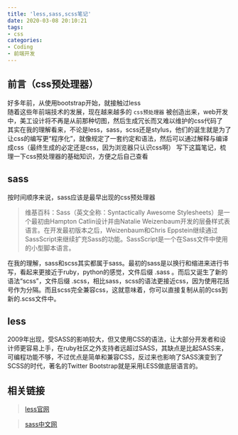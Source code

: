 ```yaml
---
title: 'less,sass,scss笔记'
date: 2020-03-08 20:10:21
tags:
- css
categories:
- Coding
- 前端开发
---
```


## 前言（css预处理器）
好多年前，从使用bootstrap开始，就接触过less   
随着这些年前端技术的发展，现在越来越多的 `css预处理器` 被创造出来，web开发中，美工设计将不再是从前那种切图，然后生成冗长而又难以维护的css代码了   
其实在我的理解看来，不论是less，sass，scss还是stylus，他们的诞生就是为了让css的编写更“程序化”，就像规定了一套约定和语法，然后可以通过解释与编译成css（最终生成的必定还是css，因为浏览器只认识css啊）
写下这篇笔记，梳理一下css预处理器的基础知识，方便之后自己查看

<!-- more -->

## sass
按时间顺序来说，sass应该是最早出现的css预处理器   
> 维基百科：Sass（英文全称：Syntactically Awesome Stylesheets）是一个最初由Hampton Catlin设计并由Natalie Weizenbaum开发的层叠样式表语言。在开发最初版本之后，Weizenbaum和Chris Eppstein继续通过SassScript来继续扩充Sass的功能。SassScript是一个在Sass文件中使用的小型脚本语言。

在我的理解，sass和scss其实都属于sass。最初的sass是以换行和缩进来进行书写，看起来更接近于ruby，python的感觉，文件后缀 .sass 。而后又诞生了新的语法“scss”，文件后缀 .scss，相比sass，scss的语法更接近css，因为使用花括号作为分隔。而且scss完全兼容css，这就意味着，你可以直接复制从前的css到新的.scss文件中。

## less
2009年出现，受SASS的影响较大，但又使用CSS的语法，让大部分开发者和设计师更容易上手，在ruby社区之外支持者远超过SASS，其缺点是比起SASS来，可编程功能不够，不过优点是简单和兼容CSS，反过来也影响了SASS演变到了SCSS的时代，著名的Twitter Bootstrap就是采用LESS做底层语言的。

## 相关链接
> [less官网](http://lesscss.org/)

> [sass中文网](https://www.sass.hk/)


